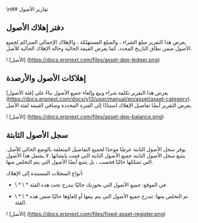 \n## تقارير الأصول

## دفتر إهلاك الأصول

يعرض هذا التقرير مبلغ الشراء ، والمبلغ المستهلكة ، والإهلاك الإجمالي المتراكم لجميع الأصول ضمن نطاق التاريخ المحدد. كما يعرض القيمة الحالية وحالة الإهلاك الحالية للأصل.

! [الأصل] (https://docs.erpnext.com/files/asset-dep-ledger.png)

## إهلاكات الأصول والأرصدة

يعرض هذا التقرير تكلفة شراء وبيع وإلغاء جميع الأصول بناءً على [فئة الأصول] (https://docs.erpnext.com/docs/v13/user/manual/en/asset/asset-category). يعرض التقرير أيضًا تفاصيل الإهلاك استنادًا إلى الفترة المحددة وصافي القيمة لفئة الأصل.

! [الأصل] (https://docs.erpnext.com/files/asset-dep-balance.png)

## سجل الأصول الثابتة

يوفر سجل الأصول الثابتة عرضًا موحدًا لجميع التفاصيل المتعلقة بالوضع الحالي للأصل. يتتبع سجل الأصول الثابتة جميع الأصول الثابتة التي قمت بإنشائها. لا يشمل هذا الأصول التي تمتلكها حاليًا فحسب ، بل يتتبع أيضًا الأصول التي يتم التخلص منها.

أنواع السجلات المستندة إلى الإهلاك:

* \ * \ * في الموقع: جميع الأصول التي بحوزتك حاليًا تندرج تحت هذه الفئة.
    
* \ * \ * تم التخلص منها: تندرج جميع الأصول التي يتم بيعها أو إلغاؤها حاليًا ضمن هذه الفئة.
    

! [الأصل] (https://docs.erpnext.com/files/fixed-asset-register.png)